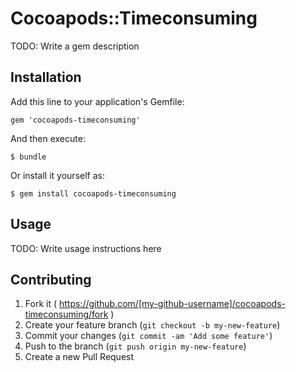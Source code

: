 # Cocoapods::Timeconsuming

TODO: Write a gem description

## Installation

Add this line to your application's Gemfile:

    gem 'cocoapods-timeconsuming'

And then execute:

    $ bundle

Or install it yourself as:

    $ gem install cocoapods-timeconsuming

## Usage

TODO: Write usage instructions here

## Contributing

1. Fork it ( https://github.com/[my-github-username]/cocoapods-timeconsuming/fork )
2. Create your feature branch (`git checkout -b my-new-feature`)
3. Commit your changes (`git commit -am 'Add some feature'`)
4. Push to the branch (`git push origin my-new-feature`)
5. Create a new Pull Request

